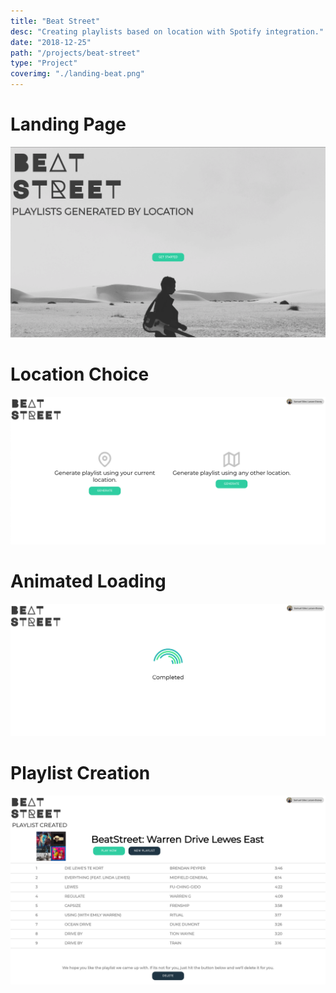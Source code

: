 ```yaml
---
title: "Beat Street"
desc: "Creating playlists based on location with Spotify integration."
date: "2018-12-25"
path: "/projects/beat-street"
type: "Project"
coverimg: "./landing-beat.png"
---
```


<div class="row pad-10-b">
    <div class="col-xs-12 col-md-2">
         <h1 class="margin-0">Landing Page</h1>
    </div>
    <div class="col-xs-12 col-md-10">
        <img src="./landing-beat.png"/>
    </div>
</div>
<div class="row pad-10-b">
    <div class="col-xs-12 col-md-2">
         <h1 class="margin-0">Location Choice</h1>
    </div>
    <div class="col-xs-12 col-md-10">
        <img src="./choice-beat.png"/>
    </div>
</div>
<div class="row pad-10-b">
    <div class="col-xs-12 col-md-2">
         <h1 class="margin-0">Animated Loading</h1>
    </div>
    <div class="col-xs-12 col-md-10">
        <img src="./loading-beat.png"/>
    </div>
</div>
<div class="row pad-10-b">
    <div class="col-xs-12 col-md-2">
         <h1 class="margin-0">Playlist Creation</h1>
    </div>
    <div class="col-xs-12 col-md-10">
        <img src="./complete-beat.png"/>
    </div>
</div>